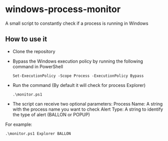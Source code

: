 # windows-process-monitor
A small script to constantly check if a process is running in Windows

## How to use it

* Clone the repository


* Bypass the Windows execution policy by running the following command in PowerShell

    `Set-ExecutionPolicy -Scope Process -ExecutionPolicy Bypass`


* Run the command (By default it will check for process Explorer)

    `.\monitor.ps1`

* The script can receive two optional parameters:
    Process Name: A string with the process name you want to check
    Alert Type: A string to identify the type of alert (BALLON or POPUP)

For example:

`.\monitor.ps1 Explorer BALLON`